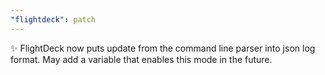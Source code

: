 ```yaml
---
"flightdeck": patch
---
```


✨ FlightDeck now puts update from the command line parser into json log format. May add a variable that enables this mode in the future.

